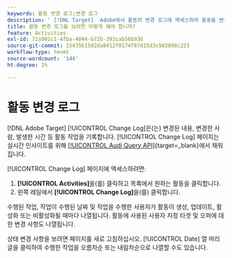 ```yaml
---
keywords: 활동 변경 로그;변경 로그
description: ' [!DNL Target]  Adobe에서 활동의 변경 로그에 액세스하여 활동을 변경한 사람과 변경 사항이 발생한 시기에 대한 기록을 확인합니다.'
title: 활동 변경 로그를 보려면 어떻게 해야 합니까?
feature: Activities
exl-id: 72a901c1-4fba-4044-b72b-393cab56b936
source-git-commit: 15435b15d2da8412f0174f87d15d3c983098c223
workflow-type: tm+mt
source-wordcount: '144'
ht-degree: 2%

---
```


# 활동 변경 로그

[!DNL Adobe Target] [!UICONTROL Change Log]은(는) 변경된 내용, 변경한 사람, 발생한 시간 등 활동 작업을 기록합니다. [!UICONTROL Change Log] 페이지는 실시간 인사이트를 위해 [[!UICONTROL Audi Query API]](https://experienceleague.adobe.com/ko/docs/experience-platform/landing/governance-privacy-security/audit-logs/audit-api/overview){target=_blank}에서 채워집니다.

[!UICONTROL Change Log] 페이지에 액세스하려면:

1. **[!UICONTROL Activities]**&#x200B;을(를) 클릭하고 목록에서 원하는 활동을 클릭합니다.
1. 왼쪽 레일에서 **[!UICONTROL Change Log]**&#x200B;을(를) 클릭합니다.

수행된 작업, 작업이 수행된 날짜 및 작업을 수행한 사용자가 활동이 생성, 업데이트, 활성화 또는 비활성화될 때마다 나열됩니다. 활동에 사용된 사용자 지정 타겟 및 오퍼에 대한 변경 사항도 나열됩니다.

상태 변경 사항을 보려면 페이지를 새로 고침하십시오. [!UICONTROL Date] 열 머리글을 클릭하여 수행한 작업을 오름차순 또는 내림차순으로 나열할 수도 있습니다.
